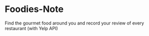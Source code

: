 # Foodies-Note
Find the gourmet food around you and record your review of every restaurant (with Yelp API)
